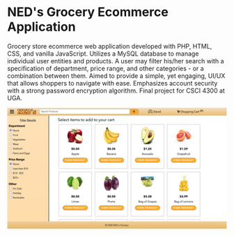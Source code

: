 # NED's Grocery Ecommerce Application

Grocery store ecommerce web application developed with PHP, HTML, CSS, and vanilla JavaScript. Utilizes a MySQL database to manage individual user entities and products. A user may filter his/her search with a specification of department, price range, and other categories - or a combination between them. Aimed to provide a simple, yet engaging, UI/UX that allows shoppers to navigate with ease. Emphasizes account security with a strong password encryption algorithm. Final project for CSCI 4300 at UGA.

![GroceryEcommerce](images/grocery_ecommerce.png)
